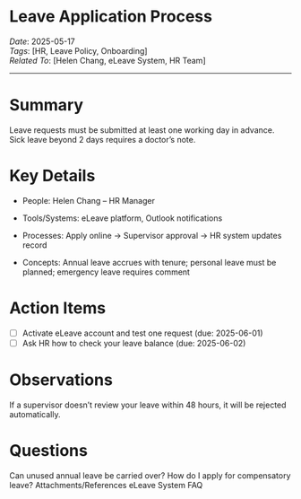# Leave Application Process
*Date*: 2025-05-17  
*Tags*: [HR, Leave Policy, Onboarding] \
*Related To*: [Helen Chang, eLeave System, HR Team]

---
# Summary
Leave requests must be submitted at least one working day in advance. Sick leave beyond 2 days requires a doctor’s note.
# Key Details
- People: Helen Chang – HR Manager


- Tools/Systems: eLeave platform, Outlook notifications


- Processes: Apply online → Supervisor approval → HR system updates record


- Concepts: Annual leave accrues with tenure; personal leave must be planned; emergency leave requires comment
# Action Items
- [ ] Activate eLeave account and test one request (due: 2025-06-01)
- [ ] Ask HR how to check your leave balance (due: 2025-06-02)

# Observations
If a supervisor doesn’t review your leave within 48 hours, it will be rejected automatically.
# Questions
Can unused annual leave be carried over? How do I apply for compensatory leave?
Attachments/References
eLeave System FAQ
